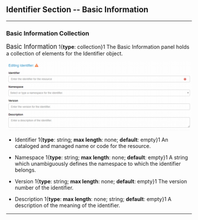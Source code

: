 ## Identifier Section -- Basic Information
---

### Basic Information Collection

<span class="md-panel" style="font-size: larger">Basic Information</span> <i class="fa fa-asterisk required" title="Required"> </i> 1{**type**: collection}1 The <span class="md-panel">Basic Information</span> panel holds a collection of elements for the <span class="md-panel">Identifier</span> object.

![Basic Information Panel](/assets/reference/edit-objects/identifier/basicInfo-identifier.png)

* <span class="md-element">Identifier</span> <i class="fa fa-asterisk required" title="Required"></i> 1{**type**: string; **max length**: none; **default**: empty}1 An cataloged and managed name or code for the resource. 

* <span class="md-element">Namespace</span> 1{**type**: string; **max length**: none; **default**: empty}1 A string which unambiguously defines the namespace to which the identifier belongs.

* <span class="md-element">Version</span> 1{**type**: string; **max length**: none; **default**: empty}1 The version number of the identifier.

* <span class="md-element">Description</span> 1{**type**: **max length**: none; string; **default**: empty}1 A description of the meaning of the identifier.

---
